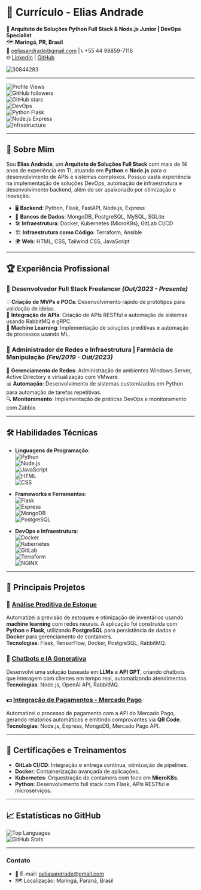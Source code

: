 # 🚀 **Currículo - Elias Andrade**  
**🔧 Arquiteto de Soluções Python Full Stack & Node.js Junior | DevOps Specialist**  
🗺️ **Maringá, PR, Brasil**  
📧 oeliasandrade@gmail.com | 📞 +55 44 98859-7116  
🌐 [LinkedIn](https://linkedin.com/in/itilmgf) | [GitHub](https://github.com/chaos4455)  

![30844283](https://github.com/user-attachments/assets/542f791e-8e6d-4432-8fba-fda29190c1d9)

---

![Profile Views](https://komarev.com/ghpvc/?username=chaos4455&style=flat-square&color=brightgreen)  
![GitHub followers](https://img.shields.io/github/followers/chaos4455?style=social)  
![GitHub stars](https://img.shields.io/github/stars/chaos4455?style=social)  
![DevOps](https://img.shields.io/badge/DevOps-Python%20%7C%20CI%2FCD%20%7C%20Docker%20%7C%20Kubernetes-blue)  
![Python Flask](https://img.shields.io/badge/Python-Flask%20%7C%20FastAPI%20-blue)  
![Node.js Express](https://img.shields.io/badge/Node.js-Express%20%7C%20JavaScript%20-green)  
![Infrastructure](https://img.shields.io/badge/Infrastructure-Terraform%20%7C%20Ansible%20%7C%20NGINX-yellowgreen)

---

## 📌 **Sobre Mim**

Sou **Elias Andrade**, um **Arquiteto de Soluções Full Stack** com mais de 14 anos de experiência em TI, atuando em **Python** e **Node.js** para o desenvolvimento de APIs e sistemas complexos. Possuo vasta experiência na implementação de soluções DevOps, automação de infraestrutura e desenvolvimento backend, além de ser apaixonado por otimização e inovação.

- 🖥️ **Backend**: Python, Flask, FastAPI, Node.js, Express  
- 💾 **Bancos de Dados**: MongoDB, PostgreSQL, MySQL, SQLite  
- 🛠️ **Infraestrutura**: Docker, Kubernetes (MicroK8s), GitLab CI/CD  
- 🏗️ **Infraestrutura como Código**: Terraform, Ansible  
- 🌍 **Web**: HTML, CSS, Tailwind CSS, JavaScript  

---

## 🏆 **Experiência Profissional**

### 🔹 **Desenvolvedor Full Stack Freelancer** *(Out/2023 - Presente)*  
💡 **Criação de MVPs e POCs**: Desenvolvimento rápido de protótipos para validação de ideias.  
🔗 **Integração de APIs**: Criação de APIs RESTful e automação de sistemas usando RabbitMQ e gRPC.  
🤖 **Machine Learning**: Implementação de soluções preditivas e automação de processos usando ML.  

### 🔹 **Administrador de Redes e Infraestrutura | Farmácia de Manipulação** *(Fev/2019 - Out/2023)*  
🔧 **Gerenciamento de Redes**: Administração de ambientes Windows Server, Active Directory e virtualização com VMware.  
📊 **Automação**: Desenvolvimento de sistemas customizados em Python para automação de tarefas repetitivas.  
🔍 **Monitoramento**: Implementação de práticas DevOps e monitoramento com Zabbix.  

---

## 🛠 **Habilidades Técnicas**

- **Linguagens de Programação**:  
    ![Python](https://img.shields.io/badge/-Python-blue?style=flat-square&logo=python&logoColor=white)  
    ![Node.js](https://img.shields.io/badge/-Node.js-green?style=flat-square&logo=node.js&logoColor=white)  
    ![JavaScript](https://img.shields.io/badge/-JavaScript-yellow?style=flat-square&logo=javascript&logoColor=white)  
    ![HTML](https://img.shields.io/badge/-HTML-orange?style=flat-square&logo=html5&logoColor=white)  
    ![CSS](https://img.shields.io/badge/-CSS-blue?style=flat-square&logo=css3&logoColor=white)

- **Frameworks e Ferramentas**:  
    ![Flask](https://img.shields.io/badge/-Flask-blue?style=flat-square&logo=flask&logoColor=white)  
    ![Express](https://img.shields.io/badge/-Express-black?style=flat-square&logo=express&logoColor=white)  
    ![MongoDB](https://img.shields.io/badge/-MongoDB-green?style=flat-square&logo=mongodb&logoColor=white)  
    ![PostgreSQL](https://img.shields.io/badge/-PostgreSQL-blue?style=flat-square&logo=postgresql&logoColor=white)

- **DevOps e Infraestrutura**:  
    ![Docker](https://img.shields.io/badge/-Docker-blue?style=flat-square&logo=docker&logoColor=white)  
    ![Kubernetes](https://img.shields.io/badge/-Kubernetes-blue?style=flat-square&logo=kubernetes&logoColor=white)  
    ![GitLab](https://img.shields.io/badge/-GitLab-orange?style=flat-square&logo=gitlab&logoColor=white)  
    ![Terraform](https://img.shields.io/badge/-Terraform-purple?style=flat-square&logo=terraform&logoColor=white)  
    ![NGINX](https://img.shields.io/badge/-NGINX-green?style=flat-square&logo=nginx&logoColor=white)

---

## 📂 **Principais Projetos**

### 🚀 **[Análise Preditiva de Estoque](https://github.com/chaos4455/predictive-stock-analysis)**  
Automatizei a previsão de estoques e otimização de inventários usando **machine learning** com redes neurais. A aplicação foi construída com **Python** e **Flask**, utilizando **PostgreSQL** para persistência de dados e **Docker** para gerenciamento de containers.  
**Tecnologias**: Flask, TensorFlow, Docker, PostgreSQL, RabbitMQ.

### 🤖 **[Chatbots e IA Generativa](https://github.com/chaos4455/generative-ai-chatbot)**  
Desenvolvi uma solução baseada em **LLMs** e **API GPT**, criando chatbots que interagem com clientes em tempo real, automatizando atendimentos.  
**Tecnologias**: Node.js, OpenAI API, RabbitMQ.

### 💵 **[Integração de Pagamentos - Mercado Pago](https://github.com/chaos4455/mercado-pago-integration)**  
Automatizei o processo de pagamento com a API do Mercado Pago, gerando relatórios automáticos e emitindo comprovantes via **QR Code**.  
**Tecnologias**: Node.js, Express, MongoDB, Mercado Pago API.

---

## 🧠 **Certificações e Treinamentos**

- **GitLab CI/CD**: Integração e entrega contínua, otimização de pipelines.  
- **Docker**: Containerização avançada de aplicações.  
- **Kubernetes**: Orquestração de containers com foco em **MicroK8s**.  
- **Python**: Desenvolvimento full stack com Flask, APIs RESTful e microserviços.  

---

## 📈 **Estatísticas no GitHub**

![Top Languages](https://github-readme-stats.vercel.app/api/top-langs/?username=chaos4455&layout=compact&theme=dark)  
![GitHub Stats](https://github-readme-stats.vercel.app/api?username=chaos4455&show_icons=true&theme=dark)

---

### **Contato**
- 📧 E-mail: [oeliasandrade@gmail.com](mailto:oeliasandrade@gmail.com)
- 🗺️ Localização: Maringá, Paraná, Brasil
